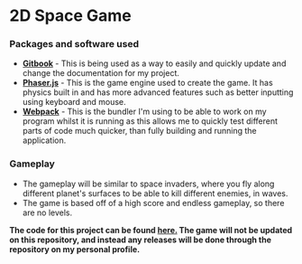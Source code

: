 # 2D Space Game

### Packages and software used
- **[Gitbook](https://www.gitbook.com/)** - This is being used as a way to easily and quickly update and change the documentation for my project.
- **[Phaser.js](https://phaser.io/)** - This is the game engine used to create the game. It has physics built in and has more advanced features such as better inputting using keyboard and mouse. 
- **[Webpack](https://webpack.js.org/)** - This is the bundler I'm using to be able to work on my program whilst it is running as this allows me to quickly test different parts of code much quicker, than fully building and running the application. 

### Gameplay
- The gameplay will be similar to space invaders, where you fly along different planet's surfaces to be able to kill different enemies, in waves.
- The game is based off of a high score and endless gameplay, so there are no levels. 

**The code for this project can be found [here.](https://github.com/Magicoo51889/Phaser-Game) The game will not be updated on this repository, and instead any releases will be done through the repository on my personal profile.**
